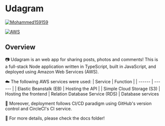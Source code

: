 # Udagram

[![Mohammed159159](https://circleci.com/gh/Mohammed159159/Udagram.svg?style=svg)](https://app.circleci.com/pipelines/github/Mohammed159159?status=none&status=success)


[![AWS](https://img.shields.io/badge/AWS-%23FF9900.svg?style=for-the-badge&logo=amazon-aws&logoColor=white)](http://randomstring20123412efsd.s3-website-us-east-1.amazonaws.com/)
## Overview
📷 Udagram is an web app for sharing posts, photos and comments! This is a full-stack Node application written in TypeScript, built in JavaScript, and deployed using Amazon Web Services (AWS).

☁️ The following AWS services were used:
| Service | Function |
| ------ | ------ |
|  Elastic Beanstalk (EB) | Hosting the API |
| Simple Cloud Storage (S3) | Hosting the frontend
| Relation Database Service (RDS) | Database services

🔁 Moreover, deployment follows CI/CD paradigm using GitHub's version control and CircleCI's CI service.

📂 For more details, please check the docs folder!
